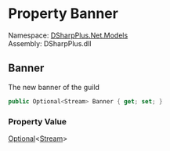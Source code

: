 # Property Banner

Namespace: [DSharpPlus.Net.Models](DSharpPlus.Net.Models.md)  
Assembly: DSharpPlus.dll

## <a id="DSharpPlus_Net_Models_GuildEditModel_Banner"></a>Banner

The new banner of the guild

```csharp
public Optional<Stream> Banner { get; set; }
```

### Property Value

[Optional](DSharpPlus.Entities.Optional\-1.md)<[Stream](https://learn.microsoft.com/dotnet/api/system.io.stream)\>

